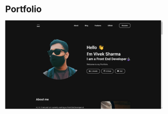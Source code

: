 # Portfolio
<a href="https://www.vportfolio.netlify.app" target="_blank">
<img src="Screenshot.png" alt="Deploy to Gatsby Cloud" />
</a>

    